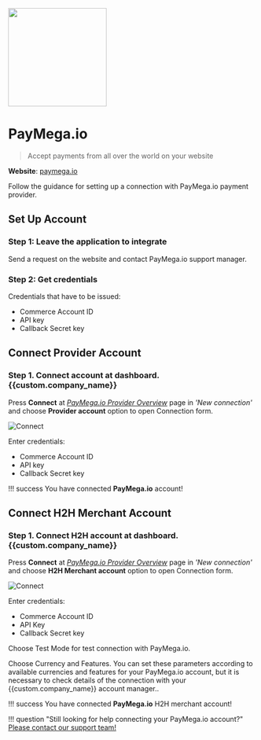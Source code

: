 <img src="https://static.openfintech.io/payment_providers/paymegaio/logo.svg?w=400" width="200px">

# PayMega.io

> Accept payments from all over the world on your website

**Website**: [paymega.io](https://paymega.io/)

Follow the guidance for setting up a connection with PayMega.io payment provider.

## Set Up Account

### Step 1: Leave the application to integrate

Send a request on the website and contact PayMega.io support manager.

### Step 2: Get credentials

Credentials that have to be issued:

- Commerce Account ID
- API key
- Callback Secret key

## Connect Provider Account

### Step 1. Connect account at dashboard.{{custom.company_name}}

Press **Connect** at [*PayMega.io Provider Overview*]({{custom.dashboard_base_url}}connect-directory/payment-providers/paymegaio/general) page in *'New connection'* and choose **Provider account** option to open Connection form.

![Connect](images/provider-account.png)

Enter credentials:

- Commerce Account ID
- API key
- Callback Secret key

!!! success
    You have connected **PayMega.io** account!

## Connect H2H Merchant Account

### Step 1. Connect H2H account at dashboard.{{custom.company_name}}

Press **Connect** at [*PayMega.io Provider Overview*]({{custom.dashboard_base_url}}connect-directory/payment-providers/paymegaio/general) page in *'New connection'* and choose **H2H Merchant account** option to open Connection form.

![Connect](images/h2h-merchant-account.png)

Enter credentials:

- Commerce Account ID
- API Key
- Callback Secret key

Choose Test Mode for test connection with PayMega.io.

Choose Currency and Features. You can set these parameters according to available currencies and features for your PayMega.io account, but it is necessary to check details of the connection with your {{custom.company_name}} account manager..

!!! success
    You have connected **PayMega.io** H2H merchant account!

!!! question "Still looking for help connecting your PayMega.io account?"
    [Please contact our support team!](mailto:{{custom.support_email}})
